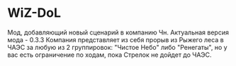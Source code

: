 ﻿# WiZ-DoL
Мод, добавляющий новый сценарий в компанию Чн. Актуальная версия мода - 0.3.3
Компания представляет из себя прорыв из Рыжего леса в ЧАЭС за любую из 2 группировок: "Чистое Небо" либо "Ренегаты", но у вас есть ограничение по ходам, пока Стрелок не дойдет до ЧАЭС.

